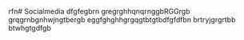 rfn# Socialmedia
dfgfegbrn
gregrghhqnqrnggbRGGrgb
grqgrnbgnhwjngtbergb
eggfghghhgrgqgtbtgtbdfgfdfbn
brtryjgrgrtbb btwhgtgdfgb
